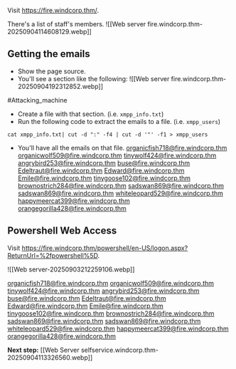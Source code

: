 Visit https://fire.windcorp.thm/.

There's a list of staff's members.
![[Web server fire.windcorp.thm-20250904114608129.webp]]

## Getting the emails

- Show the page source.
- You'll see a section like the following:
	![[Web server fire.windcorp.thm-20250904192312852.webp]]

#Attacking_machine 
- Create a file with that section. (i.e. `xmpp_info.txt`)
- Run the following code to extract the emails to a file. (i.e. `xmpp_users`)
```
cat xmpp_info.txt| cut -d ":" -f4 | cut -d '"' -f1 > xmpp_users
```

- You'll have all the emails on that file.
	organicfish718@fire.windcorp.thm
	organicwolf509@fire.windcorp.thm
	tinywolf424@fire.windcorp.thm
	angrybird253@fire.windcorp.thm
	buse@fire.windcorp.thm
	Edeltraut@fire.windcorp.thm
	Edward@fire.windcorp.thm
	Emile@fire.windcorp.thm
	tinygoose102@fire.windcorp.thm
	brownostrich284@fire.windcorp.thm
	sadswan869@fire.windcorp.thm
	sadswan869@fire.windcorp.thm
	whiteleopard529@fire.windcorp.thm
	happymeercat399@fire.windcorp.thm
	orangegorilla428@fire.windcorp.thm


## Powershell Web Access

Visit https://fire.windcorp.thm/powershell/en-US/logon.aspx?ReturnUrl=%2fpowershell%5D.

![[Web server-20250903212259106.webp]]

organicfish718@fire.windcorp.thm
organicwolf509@fire.windcorp.thm
tinywolf424@fire.windcorp.thm
angrybird253@fire.windcorp.thm
buse@fire.windcorp.thm
Edeltraut@fire.windcorp.thm
Edward@fire.windcorp.thm
Emile@fire.windcorp.thm
tinygoose102@fire.windcorp.thm
brownostrich284@fire.windcorp.thm
sadswan869@fire.windcorp.thm
sadswan869@fire.windcorp.thm
whiteleopard529@fire.windcorp.thm
happymeercat399@fire.windcorp.thm
orangegorilla428@fire.windcorp.thm


**Next step:** [[Web Server selfservice.windcorp.thm-20250904113326560.webp]]

